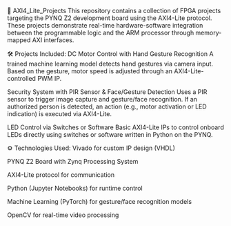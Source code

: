 📂 AXI4_Lite_Projects
This repository contains a collection of FPGA projects targeting the PYNQ Z2 development board using the AXI4-Lite protocol. These projects demonstrate real-time hardware-software integration between the programmable logic and the ARM processor through memory-mapped AXI interfaces.

🛠️ Projects Included:
DC Motor Control with Hand Gesture Recognition
A trained machine learning model detects hand gestures via camera input. Based on the gesture, motor speed is adjusted through an AXI4-Lite-controlled PWM IP.

Security System with PIR Sensor & Face/Gesture Detection
Uses a PIR sensor to trigger image capture and gesture/face recognition. If an authorized person is detected, an action (e.g., motor activation or LED indication) is executed via AXI4-Lite.

LED Control via Switches or Software
Basic AXI4-Lite IPs to control onboard LEDs directly using switches or software written in Python on the PYNQ.

⚙️ Technologies Used:
Vivado for custom IP design (VHDL)

PYNQ Z2 Board with Zynq Processing System

AXI4-Lite protocol for communication

Python (Jupyter Notebooks) for runtime control

Machine Learning (PyTorch) for gesture/face recognition models

OpenCV for real-time video processing
